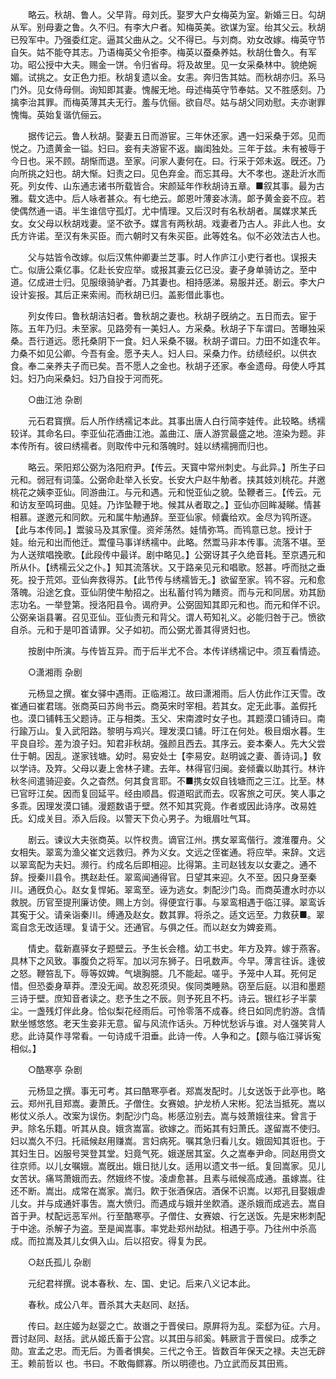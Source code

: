 <!-- { "loadSidebar": true } -->
　　略云。秋胡、鲁人。父早背。母刘氏。娶罗大户女梅英为室。新婚三日。勾胡从军。别母妻之鲁。久不归。有李大户者。知梅英美。欲谋为室。绐其父云。秋胡已殁军中。乃强委红定。逼其父曲从之。父不得已。与刘商。劝女改嫁。梅英守节自矢。姑不能夺其志。乃语梅英父令拒李。梅英以蚕桑养姑。秋胡仕鲁久。有军功。昭公授中大夫。赐金一饼。令归省母。将及故里。见一女采桑林中。貌绝婉媚。试挑之。女正色力拒。秋胡复遗以金。女恚。奔归吿其姑。而秋胡亦归。系马门外。见女侍母侧。询知即其妻。愧赧无地。母述梅英守节奉姑。又不胜感刻。乃擒李治其罪。而梅英薄其夫无行。羞与伉俪。欲自尽。姑与胡父同劝慰。夫亦谢罪愧悔。英始复谐伉俪云。 

　　据传记云。鲁人秋胡。娶妻五日而游宦。三年休还家。遇一妇采桑于郊。见而悦之。乃遗黄金一镒。妇曰。妾有夫游宦不返。幽闺独处。三年于兹。未有被辱于今日也。采不顾。胡惭而退。至家。问家人妻何在。曰。行采于郊未返。旣还。乃向所挑之妇也。胡大惭。妇责之曰。见色弃金。而忘其母。大不孝也。遂赴沂水而死。列女传、山东通志诸书所载皆合。宋颜延年作秋胡诗五章。■叙其事。最为古雅。载文选中。后人咏者甚众。有七绝云。郞恩叶薄妾冰淸。郞予黄金妾不应。若使偶然通一语。半生谁信守孤灯。尤中情理。又后汉时有名秋胡者。属媒求某氏女。女父母以秋胡戏妻。坚不欲予。媒言有两秋胡。戏妻者乃古人。非此人也。女氏方许诺。至汉有朱买臣。而六朝时又有朱买臣。此等姓名。似不必效法古人也。 

　　父与姑皆令改嫁。似后汉焦仲卿妻兰芝事。时人作庐江小吏行者也。误报夫亡。似唐公乘亿事。亿赴长安应举。或报其妻云亿已没。妻孑身单骑访之。至中道。亿成进士归。见服缞骑驴者。乃其妻也。相持感涕。易服并还。剧云。李大户设计妄报。其后正来索闹。而秋胡已归。盖影借此事也。 

　　列女传曰。鲁秋胡洁妇者。鲁秋胡之妻也。秋胡子旣纳之。五日而去。宦于陈。五年乃归。未至家。见路旁有一美妇人。方采桑。秋胡子下车谓曰。苦曝独采桑。吾行道远。愿托桑阴下一食。妇人采桑不辍。秋胡子谓曰。力田不如逢农年。力桑不如见公卿。今吾有金。愿予夫人。妇人曰。采桑力作。纺绩经织。以供衣食。奉二亲养夫子而已矣。吾不愿人之金也。秋胡子还家。奉金遗母。母使人呼其妇。妇乃向采桑妇。妇乃自投于河而死。 



　　○曲江池 杂剧 

　　元石君寳撰。后人所作绣襦记本此。其事出唐人白行简李娃传。此较略。绣襦较详。其命名曰。李亚仙花酒曲江池。盖曲江、唐人游赏最盛之地。渲染为题。非本传所有。彼曰绣襦者。则取传中元和落魄时。娃以绣襦拥而归也。 

　　略云。荣阳郑公弼为洛阳府尹。【传云。天寳中常州刺史。与此异。】所生子曰元和。弱冠有词藻。公弼命赴举入长安。长安大户赵牛觔者。挟其妓刘桃花。幷邀桃花之姨李亚仙。同游曲江。与元和遇。元和悦亚仙之貌。坠鞭者三。【传云。元和访友至鸣珂曲。见娃。乃诈坠鞭于地。候其从者取之。】亚仙亦回眸凝睇。情甚相慕。遂邀元和同飮。元和属牛觔通辞。至亚仙家。倾囊给欢。金尽为鸨所逐。【此与本传同。】鬻骏马及其家僮。资斧荡然。娃情弥笃。而鸨意已怠。授计于娃。绐元和出而他迁。鬻僮马事详绣襦中。此略。然鬻马非本传事。流落不堪。至为人送殡唱挽歌。【此段传中最详。剧中略见。】公弼讶其子久绝音耗。至京遇元和所从仆。【绣襦云父之仆。】知其流落状。又于路亲见元和唱歌。怒甚。呼而挞之垂死。投于荒郊。亚仙奔救得苏。【此节传与绣襦皆无。】欲留至家。鸨不容。元和愈落魄。沿途乞食。亚仙阴使牛觔招之。出私蓄付鸨为饍资。而与元和同居。劝其励志功名。一举登第。授洛阳县令。谒府尹。公弼固知其即元和也。而元和佯不识。公弼亲诣县署。召见亚仙。亚仙责元和背父。谓人苟知礼义。必能归咎于己。愤欲自杀。元和于是叩首请罪。父子如初。而公弼尤善其得贤妇也。 

　　按剧中所演。与传皆互异。而于后半尤不合。本传详绣襦记中。须互看情迹。 



　　○潇湘雨 杂剧 

　　元杨显之撰。崔女驿中遇雨。正临湘江。故曰潇湘雨。后人仿此作江天雪。改崔通曰崔君瑞。张商英曰苏尙书云。商英宋时宰相。若其女。定无此事。盖假托也。漠口铺韩玉父题诗。正与相类。玉父、宋南渡时女子也。其题漠口铺诗曰。南行踰万山。复入武阳路。黎明与鸡兴。理发漠口铺。旴江在何处。极目烟水暮。生平良自珍。差为浪子妇。知君非秋胡。强颜且西去。其序云。妾本秦人。先大父尝仕于朝。因乱。遂家钱塘。幼时。易安处士【李易安。赵明诚之妻、善诗词。】敎以学诗。及筓。父母以妻上舍林子建。去年。林得官归闽。妾倾囊以助其行。林许秋冬间遣骑迎妾。久之杳然。何其食言耶。不■携女奴自钱塘而之三江。比至。林已官旴江矣。因而复回延平。经由顺昌。假道昭武而去。叹客旅之可厌。笑人事之多乖。因理发漠口铺。漫题数语于壁。然不知其究竟。作者或因此诗序。改易姓氏。幻成关目。添入后段。以警天下负心男子。为蛾眉吐气耳。 

　　剧云。谏议大夫张商英。以忤权贵。谪官江州。携女翠鸾偕行。渡淮覆舟。父女相失。翠鸾为渔父崔文远救归。养为义女。文远之侄崔通。将应举。来辞。文远以翠鸾配为夫妇。濒行。约成名后即相迎。比得第。主司赵钱友以女妻之。通不辞。授秦川县令。携赵赴任。翠鸾闻通得官。日望其来迎。久不至。因只身至秦川。通旣负心。赵女复悍妬。翠鸾至。诬为逃女。刺配沙门岛。而商英遭水时亦以救脱。历官至提刑廉访使。赐上方剑。得便宜行事。与翠鸾相遇于临江驿。翠鸾诉其寃于父。请亲诣秦川。缚通及赵女。数其罪。将杀之。适文远至。力救获■。翠鸾自念无改适理。复请于父。还通官。与俱之任。而以赵女为婢妾焉。 

　　情史。载新嘉驿女子题壁云。予生长会稽。幼工书史。年方及筓。嫁于燕客。具林下之风致。事腹负之将军。加以河东狮子。日吼数声。今早。薄言往诉。逢彼之怒。鞭笞乱下。辱等奴婢。气塡胸臆。几不能起。嗟乎。予笼中人耳。死何足惜。但恐委身草莽。湮没无闻。故忍死须臾。俟同类睡熟。窃至后庭。以泪和墨题三诗于壁。庶知音者读之。悲予生之不辰。则予死且不朽。诗云。银红衫子半蒙尘。一盏残灯伴此身。恰似梨花经雨后。可怜零落不成春。终日如同虎豹游。含情默坐憾悠悠。老天生妾非无意。留与风流作话头。万种忧愁诉与谁。对人强笑背人悲。此诗莫作寻常看。一句诗成千泪垂。此诗一传。人争和之。【颇与临江驿诉寃相似。】 



　　○酷寒亭 杂剧 

　　元杨显之撰。事无可考。其曰酷寒亭者。郑嵩发配时。儿女送饭于此亭也。略云。郑州孔目郑嵩。妻萧氏。子僧住。女赛娘。护龙桥人宋彬。犯法当抵死。嵩以彬仗义杀人。改案为误伤。刺配沙门岛。彬感泣别去。嵩与妓萧娥往来。曾言于尹。除名乐籍。听其从良。娥贪嵩富。欲嫁之。而妬其有妇萧氏。遂留嵩不使归。妇以嵩久不归。托祗候赵用赚嵩。言妇病死。嘱其急归看儿女。娥固知其诳也。于其妇生日。凶服号哭登其堂。妇竟气死。娥遂居其室。久之嵩奉尹命。同赵用赍文往京师。以儿女嘱娥。嵩旣出。娥日挞儿女。适用以遗文书一纸。复回嵩家。见儿女苦状。痛骂萧娥而去。然娥终不悛。凌虐愈甚。且素与祗候高成通。虽嫁嵩。往还不断。嵩出。成常在嵩家。嵩归。飮于张酒保店。酒保不识嵩。以郑孔目娶娥虐儿女。并与成通奸事吿。嵩大愤归。而遇成与娥并坐飮酒。遂杀娥而成逃去。嵩自首于尹。杖配远恶军州。行至酷寒亭。子僧住、女赛娘、行乞送饭。先是宋彬刺配于中途。杀解子为盗。至是闻嵩事。率党赴郑州劫狱。相遇于亭。乃往州中杀高成。而拉嵩及其儿女俱入山。后以招安。得复为民。 



　　○赵氏孤儿 杂剧 

　　元纪君祥撰。说本春秋、左、国、史记。后来八义记本此。 

　　春秋。成公八年。晋杀其大夫赵同、赵括。 

　　传曰。赵庄姬为赵婴之亡。故谮之于晋侯曰。原屛将为乱。栾郄为征。六月。晋讨赵同、赵括。武从姬氏畜于公宫。以其田与祁奚。韩厥言于晋侯曰。成季之勋。宣孟之忠。而无后。为善者惧矣。三代之令王。皆数百年保天之禄。夫岂无辟王。赖前哲以 也。书曰。不敢侮鳏寡。所以明德也。乃立武而反其田焉。 

